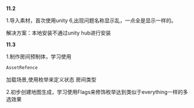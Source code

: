 **11.2**

1.导入素材，首次使用unity 6,出现问题名称显示乱，一点全是显示一样的。

解决方案：本地安装不通过unity hub进行安装

**11.3**

1.制作房间预制体，学习使用

```c#
AssetRefence
```

加载场景,使用枚举来定义状态 房间类型

2.初步创建地图生成，学习使用Flags来修饰枚举达到类似于everything一样的多选效果



